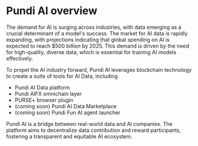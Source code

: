 # Pundi AI overview

The demand for AI is surging across industries, with data emerging as a crucial determinant of a model's success. The market for AI data is rapidly expanding, with projections indicating that global spending on AI is expected to reach $500 billion by 2025. This demand is driven by the need for high-quality, diverse data, which is essential for training AI models effectively.

To propel the AI industry forward, Pundi AI leverages blockchain technology to create a suite of tools for AI Data, including

* Pundi AI Data platform
* Pundi AIFX omnichain layer
* PURSE+ browser plugin
* (coming soon) Pundi AI Data Marketplace
* (coming soon) Pundi Fun AI agent launcher

Pundi AI is a bridge between real-world data and AI companies. The platform aims to decentralize data contribution and reward participants, fostering a transparent and equitable AI ecosystem.
